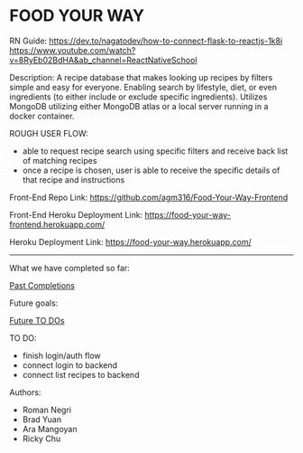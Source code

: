 # FOOD YOUR WAY





RN Guide:
https://dev.to/nagatodev/how-to-connect-flask-to-reactjs-1k8i
https://www.youtube.com/watch?v=8RyEb02BdHA&ab_channel=ReactNativeSchool


Description:
A recipe database that makes looking up recipes by filters simple and easy for everyone. Enabling search by lifestyle, diet, or even ingredients (to either include or exclude specific ingredients). Utilizes MongoDB utilizing either MongoDB atlas or a local server running in a docker container.

ROUGH USER FLOW:
- able to request recipe search using specific filters and receive back list of matching recipes
- once a recipe is chosen, user is able to receive the specific details of that recipe and instructions

Front-End Repo Link: https://github.com/agm316/Food-Your-Way-Frontend

Front-End Heroku Deployment Link: https://food-your-way-frontend.herokuapp.com/

Heroku Deployment Link: https://food-your-way.herokuapp.com/

------------------------------------------------------------------------------------------------------------------
What we have completed so far:

[Past Completions](PastCompletion.md)

Future goals:

[Future TO DOs](FurtherGoals.md)

TO DO:
- finish login/auth flow
- connect login to backend
- connect list recipes to backend


Authors:
- Roman Negri
- Brad Yuan
- Ara Mangoyan
- Ricky Chu
